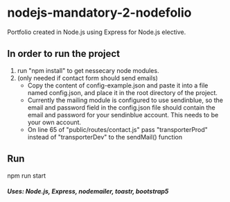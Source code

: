 # nodejs-mandatory-2-nodefolio
Portfolio created in Node.js using Express for Node.js elective.

## In order to run the project
1. run "npm install" to get nessecary node modules.
2. (only needed if contact form should send emails)
   - Copy the content of config-example.json and paste it into a file named config.json, and place it in the root directory of the project. 
   - Currently the mailing module is configured to use sendinblue, so the email and password field in the config.json file should contain the email and password for your sendinblue account. This needs to be your own account.
   - On line 65 of "public/routes/contact.js" pass "transporterProd" instead of "transporterDev" to the sendMail() function

## Run
npm run start

##### Uses: Node.js, Express, nodemailer, toastr, bootstrap5
